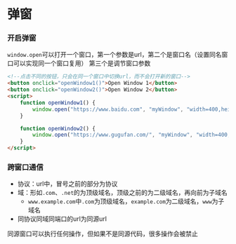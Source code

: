 # 弹窗

### 开启弹窗

`window.open`可以打开一个窗口，第一个参数是url，第二个是窗口名（设置同名窗口可以实现同一个窗口复用） 第三个是调节窗口参数

```html
<!--点击不同的按钮，只会在同一个窗口中切换url，而不会打开新的窗口-->
<button onclick="openWindow1()">Open Window 1</button>
<button onclick="openWindow2()">Open Window 2</button>
<script>
    function openWindow1() {
        window.open("https://www.baidu.com", "myWindow", "width=400,height=400");
    }

    function openWindow2() {
        window.open("https://www.gugufan.com/", "myWindow", "width=400,height=400");
    }
</script>
```

### 跨窗口通信

- 协议：url中，冒号之前的部分为协议
- 域：形如`.com`、`.net`的为顶级域名，顶级之前的为二级域名，再向前为子域名
  - `www.example.com`中`.com`为顶级域名，`example.com`为二级域名，`www`为子域名
- 同协议同域同端口的url为同源url

同源窗口可以执行任何操作，但如果不是同源代码，很多操作会被禁止

